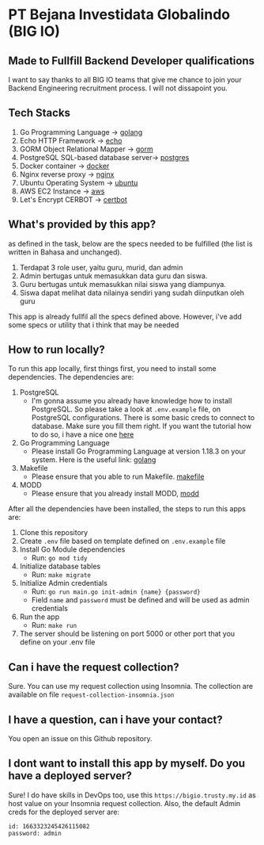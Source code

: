 # PT Bejana Investidata Globalindo (BIG IO)

## Made to Fullfill Backend Developer qualifications

I want to say thanks to all BIG IO teams that give me chance to join your Backend Engineering recruitment process. I will not dissapoint you.

## Tech Stacks

1. Go Programming Language -> [golang](https://go.dev/)
2. Echo HTTP Framework -> [echo](https://echo.labstack.com/)
3. GORM Object Relational Mapper -> [gorm](https://gorm.io/index.html)
4. PostgreSQL SQL-based database server-> [postgres](https://www.postgresql.org/)
5. Docker container -> [docker](https://www.docker.com/)
6. Nginx reverse proxy -> [nginx](https://www.nginx.com/)
7. Ubuntu Operating System -> [ubuntu](https://ubuntu.com/)
8. AWS EC2 Instance -> [aws](https://aws.amazon.com/)
9. Let's Encrypt CERBOT -> [certbot](https://certbot.eff.org/)

## What's provided by this app?

as defined in the task, below are the specs needed to be fulfilled (the list is written in Bahasa and unchanged).
1. Terdapat 3 role user, yaitu guru, murid, dan admin
2. Admin bertugas untuk memasukkan data guru dan siswa.
3. Guru bertugas untuk memasukkan nilai siswa yang diampunya.
4. Siswa dapat melihat data nilainya sendiri yang sudah diinputkan oleh guru

This app is already fullfil all the specs defined above. However, i've add some specs or utility that i think that may be needed

## How to run locally?

To run this app locally, first things first, you need to install some dependencies. The dependencies are:

1. PostgreSQL
    - I'm gonna assume you already have knowledge how to install PostgreSQL. So please take a look at `.env.example` file, on PostgreSQL configurations. There is some basic creds to connect to database. Make sure you fill them right. If you want the tutorial how to do so, i have a nice one [here]("https://blog.trusty.my.id/?p=997")
2. Go Programming Language
    - Please install Go Programming Language at version 1.18.3 on your system. Here is the useful link: [golang]("https://go.dev/")
3. Makefile
    - Please ensure that you able to run Makefile. [makefile]("https://opensource.com/article/18/8/what-how-makefile")
4. MODD
    - Please ensure that you already install MODD, [modd]("https://github.com/cortesi/modd")

After all the dependencies have been installed, the steps to run this apps are:

1. Clone this repository
2. Create `.env` file based on template defined on `.env.example` file
3. Install Go Module dependencies
    - Run: `go mod tidy`
4. Initialize database tables
    - Run: `make migrate`
5. Initialize Admin credentials
    - Run: `go run main.go init-admin {name} {password}`
    - Field `name` and `password` must be defined and will be used as admin credentials
6. Run the app
    - Run: `make run`
7. The server should be listening on port 5000 or other port that you define on your .env file

## Can i have the request collection?

Sure. You can use my request collection using Insomnia. The collection are available on file `request-collection-insomnia.json`

## I have a question, can i have your contact?

You open an issue on this Github repository.

## I dont want to install this app by myself. Do you have a deployed server?

Sure! I do have skills in DevOps too, use this `https://bigio.trusty.my.id` as host value on your Insomnia request collection.
Also, the default Admin creds for the deployed server are:
```
id: 1663323245426115082
password: admin
```